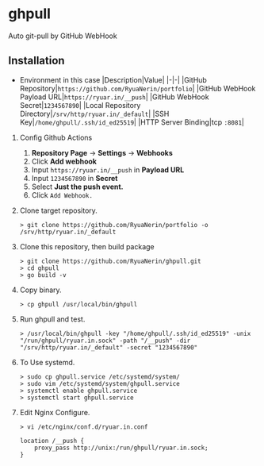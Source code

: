 # ghpull

Auto git-pull by GitHub WebHook

## Installation

- Environment in this case
    |Description|Value|
    |-|-|
    |GitHub Repository|`https://github.com/RyuaNerin/portfolio`|
    |GitHub WebHook Payload URL|`https://ryuar.in/__push`|
    |GitHub WebHook Secret|`1234567890`|
    |Local Repository Directory|`/srv/http/ryuar.in/_default`|
    |SSH Key|`/home/ghpull/.ssh/id_ed25519`|
    |HTTP Server Binding|tcp `:8081`|

1. Config Github Actions
    1. **Repository Page** -> **Settings** -> **Webhooks**
    1. Click **Add webhook**
    1. Input `https://ryuar.in/__push` in **Payload URL**
    1. Input `1234567890` in **Secret**
    1. Select **Just the push event.**
    1. Click `Add Webhook.`

1. Clone target repository.

    ```shell
    > git clone https://github.com/RyuaNerin/portfolio -o /srv/http/ryuar.in/_default
    ```

1. Clone this repository, then build package

    ```shell
    > git clone https://github.com/RyuaNerin/ghpull.git
    > cd ghpull
    > go build -v
    ```

1. Copy binary.

    ```shell
    > cp ghpull /usr/local/bin/ghpull
    ```

1. Run ghpull and test.

    ```shell
    > /usr/local/bin/ghpull -key "/home/ghpull/.ssh/id_ed25519" -unix "/run/ghpull/ryuar.in.sock" -path "/__push" -dir "/srv/http/ryuar.in/_default" -secret "1234567890"
    ```

1. To Use systemd.

    ```shell
    > sudo cp ghpull.service /etc/systemd/system/
    > sudo vim /etc/systemd/system/ghpull.service
    > systemctl enable ghpull.service
    > systemctl start ghpull.service
    ```

1. Edit Nginx Configure.

    ```shell
    > vi /etc/nginx/conf.d/ryuar.in.conf
    ```

    ```nginx
    location /__push {
        proxy_pass http://unix:/run/ghpull/ryuar.in.sock;
    }
    ```
